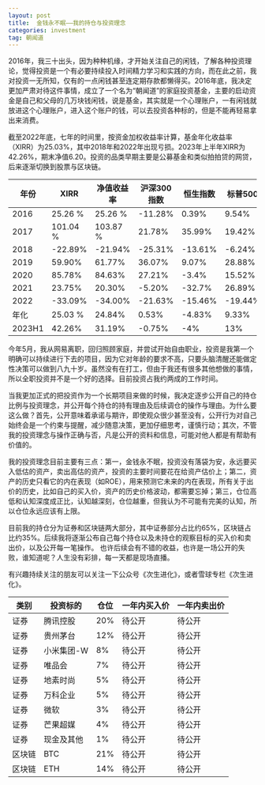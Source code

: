 ```yaml
---
layout: post
title:  金钱永不眠——我的持仓与投资理念
categories: investment
tag: 朝闻道
---
```

2016年，我三十出头，因为种种机缘，才开始关注自己的闲钱，了解各种投资理论，觉得投资是一个有必要持续投入时间精力学习和实践的方向，而在此之前，我对投资一无所知，仅有的一点闲钱甚至连定期存款都懒得买。2016年底，我决定更加严肃对待这件事情，成立了一个名为“朝闻道”的家庭投资基金，主要的启动资金是自己和父母的几万块钱闲钱，说是基金，其实就是一个心理账户，一有闲钱就放进这个心理账户，进入这个账户的钱，可以去投资各种标的，但是不能再轻易拿出来消费。

截至2022年底，七年的时间里，按资金加权收益率计算，基金年化收益率（XIRR）为25.03%，其中2018年和2022年出现亏损。2023年上半年XIRR为42.26%，期末净值6.20。投资的品类早期主要是公募基金和类似拍拍贷的网贷，后来逐渐切换到股票与区块链。

| 年份   | XIRR | 净值收益率 | 沪深300指数 | 恒生指数 | 标普500 |
| -------- | ---------------------- | ------------------------ | ----------- | -------- | ------- |
| 2016     | 25.26 %                | 25.26 %                  | -11.28%     | 0.39%    | 9.54%   |
| 2017     | 101.04 %               | 103.87 %                 | 21.78%      | 35.99%   | 19.42%  |
| 2018     | -22.89%                | -21.94%                  | -25.31%     | -13.61%  | -6.24%  |
| 2019     | 59.90%                 | 61.77%                   | 36.07%      | 9.07%    | 28.88%  |
| 2020     | 85.78%                 | 84.63%                   | 27.21%      | -3.4%    | 15.52%  |
| 2021     | 23.75%                 | 20.30%                   | -5.20%      | -32.7%   | 26.89%  |
| 2022     | -33.09%                | -34.00%                  | -21.63%     | -15.46%  | -19.44% |
| 年化   | 25.03 %                | 24.84%                   | 0.53%       | -4.83%   | 9.33%   |
| 2023H1   |  42.26%            |    31.19%                     |  -0.75%    | -4%         |13%    |

今年5月，我从网易离职，回归照顾家庭，并尝试开始自由职业，投资是我第一个明确可以持续进行下去的项目，因为它对年龄的要求不高，只要头脑清醒还能做定性决策可以做到八九十岁。虽然没有在打工，但由于我还有很多其他想做的事情，所以全职投资并不是一个好的选择。目前投资占我约两成的工作时间。

当我更加正式的把投资作为一个长期项目来做的时候，我决定逐步公开自己的持仓比例与投资理念，并公开每个持仓的持有理由及后续调仓的操作与理由。为什么要这么做？首先，公开意味着承诺与期许，即使观众很少甚至没有，公开行为对自己始终会是一个约束与提醒，减少随意决策，更加仔细思考，谨慎行动；其次，不管我的投资理念与操作正确与否，凡是公开的资料和信息，可能对他人都是有帮助有价值的。

我的投资理念目前主要有三点：第一，金钱永不眠，投资没有落袋为安，永远要买入低估的资产，卖出高估的资产，投资的主要时间要花在给资产估价上；第二，资产的历史只看它的内在表现（如ROE），用来预测它未来的内在表现，所有关于出价的历史，比如自己的买入价，资产的历史价格波动，都需要忘掉；第三，仓位高低和认知深度成正比，认知越深刻，仓位越重，但我认为不可能有完美的认知，所以仓位永远应该有上限。

目前我的持仓分为证券和区块链两大部分，其中证券部分占比约65%，区块链占比约35%。后续我将逐渐公布自己每个持仓以及未持仓的观察目标的买入价和卖出价，以及公开每一笔操作。
也许后续会有不错的收益，也许是一场公开的失败，谁知道呢？人生没有彩排，每一天都是现场直播。

有兴趣持续关注的朋友可以关注一下公众号《次生进化》，或者雪球专栏《次生进化》。

| 类别   | 投资标的   | 仓位 | 一年内买入价 | 一年内卖出价 |
| ------ | ---------- | ---- | ------------ | ------------ |
| 证券   | 腾讯控股   | 20%  | 待公开       | 待公开       |
| 证券   | 贵州茅台   | 12%  | 待公开       | 待公开       |
| 证券   | 小米集团-W | 8%   | 待公开       | 待公开       |
| 证券   | 唯品会     | 7%   | 待公开       | 待公开       |
| 证券   | 地素时尚   | 5%   | 待公开       | 待公开       |
| 证券   | 万科企业   | 5%   | 待公开       | 待公开       |
| 证券   | 微软       | 3%   | 待公开       | 待公开       |
| 证券   | 芒果超媒   | 4%   | 待公开       | 待公开       |
| 证券   | 现金及其他 | 1%   | 待公开       | 待公开       |
| 区块链 | BTC        | 21%  | 待公开       | 待公开       |
| 区块链 | ETH        | 14%  | 待公开       | 待公开       |